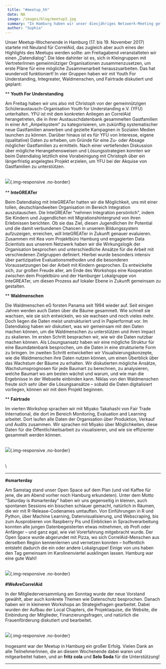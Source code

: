 ```yaml
---
 title: "#meetup_hh"
 date: NA
 image: /images/blog/meetup3.jpg
 summary: "In Hamburg haben wir unser diesjähriges Netzwerk-Meeting gefeiert"
 author: "Sophia"
---
```



Unser Meetup-Wochenende in Hamburg (17. bis 19. November 2017) startete
mit Neuland für CorrelAid, das zugleich aber auch eines der Highlights
des Meetups werden sollte: am Freitagabend veranstalteten wir einen
„Datendialog“. Die Idee dahinter ist es, sich in Kleingruppen mit
VertreterInnen gemeinnütziger Organisationen zusammenzusetzen, um erste
Pläne für eine mögliche Zusammenarbeit herauszuarbeiten. Das hat
wundervoll funktioniert! In vier Gruppen haben wir mit Youth For
Understanding, Integreater, Waldmenschen, und Fairtrade diskutiert und
geplant:

**
**Youth For Understanding**

Am Freitag haben wir uns also mit Christoph von der gemeinnützigen
Schüleraustausch-Organisation Youth for Understanding e.V. (YFU)
unterhalten. YFU ist mit dem konkreten Anliegen an CorrelAid
herangetreten, die in ihrer Austauschdatenbank gesammelten Gastfamilien
in einer Art „Ampelsystem“ zu kategorisieren, um zukünftig
systematischer neue Gastfamilien anwerben und gezielte Kampagnen in
Sozialen Medien launchen zu können. Darüber hinaus ist es für YFU von
Interesse, eigene (qualitative) Daten zu erheben, um Gründe für eine Zu-
oder Absage möglicher Gastfamilien zu ermitteln. Nach einer vertiefenden
Diskussion über mögliche Herangehensweisen und Lösungsstrategien konnten
wir beim Datendialog letztlich eine Vorabeinigung mit Christoph über ein
längerfristig angelegtes Projekt erzielen, um YFU bei der Akquise von
Gastfamilien zu unterstützen.

\
![](/images/blog/meetup5.jpg){.img-responsive
.no-border}\
\
**
**InteGREATer**

Beim Datendialog mit InteGREATer hatten wir die Möglichkeit, uns mit
einer tollen, deutschlandweiten Organisation im Bereich Integration
auszutauschen. Die InteGREATer "nehmen Integration persönlich", indem
Sie Kindern und Jugendlichen mit Migrationshintergrund von ihren
Erlebnissen berichten. Ob sie das Ziel, diesen Jugendlichen ihr
Potential und die damit verbundenen Chancen in unserem Bildungssystem
aufzuzeigen, erreichen, will InteGREATer in Zukunft genauer evaluieren.
Zusammen mit Kea vom Projektbüro Hamburg und engagierten Data Scientists
aus unserem Netzwerk haben wir die Wirkungslogik der Organisation
besprochen und unterschiedliche Ansätze für die Arbeit mit verschiedenen
Zielgruppen definiert. Hierbei wurde besonders intensiv über
partizipative Evaluationsmethoden und die besonderen Voraussetzungen bei
der Arbeit mit Kindern gesprochen. Es entwickelte sich, zur großen
Freude aller, am Ende des Workshops eine Kooperation zwischen dem
Projektbüro und der Hamburger Lokalgruppe von InteGREATer, um diesen
Prozess auf lokaler Ebene in Zukunft gemeinsam zu gestalten.

**
**Waldmenschen**

Die Waldmenschen eG forsten Panama seit 1994 wieder auf. Seit einigen
Jahren werden auch Daten über die Bäume gesammelt. Wie schnell sie
wachsen, wie sie sich entwickeln, wo sie wachsen und noch vieles mehr.
Doch liegen die Daten meist unstrukturiert und in Papierformat vor. Im
Datendialog haben wir diskutiert, was wir gemeinsam mit den Daten machen
können, um die Waldmenschen zu unterstützen und ihren Impact zu
skalieren. Im ersten Schritt besprachen wir, wie wir die Daten nutzbar
machen können. Als Lösungsansatz haben wir eine mögliche Struktur für
eine Baumdatenbank besprochen, um die Daten in eine strukturierte Form
zu bringen. Im zweiten Schritt entwickelten wir Visualisierungskonzepte,
wie die Waldmenschen ihre Daten nutzen können, um einen Überblick über
das Wachstum der Bäume zu erhalten. Wir diskutierten mögliche Ansätze,
Wachstumsprognosen für jede Baumart zu berechnen, zu analysieren, welche
Baumart wo am besten wächst und warum, und wie man die Ergebnisse in der
Webseite einbinden kann. Niklas von den Waldmenschen freute sich sehr
über die Lösungsansätze – sobald die Daten digitalisiert vorliegen,
können wir mit dem Projekt beginnen.

**
**Fairtrade**

Im vierten Workshop sprachen wir mit Miyako Takahashi von Fair Trade
International, die dort im Bereich Monitoring, Evaluation and Learning
arbeitet. Dort laufen alle Daten der Organisation über Produktion,
Verkauf und Audits zusammen. Wir sprachen mit Miyako über Möglichkeiten,
diese Daten für die Öffentlichkeitsarbeit zu visualisieren, und wie sie
effizienter gesammelt werden können.

\
![](/images/blog/meetup1.jpg){.img-responsive
.no-border}\
\
\
\

------------------------------------------------------------------------

**\#smarterday**

Am Samstag stand unser Open Space auf dem Plan (und viel Kaffee für
jene, die am Abend vorher noch Hamburg erkundeten). Unter dem Motto
"Saturday is \#smarterday" haben wir uns gegenseitig in kleinen, auch
spontanen Sessions ein bisschen schlauer gemacht, natürlich in Räumen,
die wir mit R-Release-Codenames umtauften. Von Einführungen in R und
Python, über Machine Learning, Datenvisualisierung, und Webscraping, bis
zum Ausprobieren von Raspberry Pis und Einblicken in Sprachverarbeitung
konnten alle jungen Datenbegeisterten etwas mitnehmen, ob Profi oder
Anfänger – und ganz egal, wie viel Vorerfahrung mitgebracht wurde. Der
Open Space wurde abgerundet mit Pizza, wo sich CorrelAid-Menschen aus
derselben Region kennenlernen und vernetzen konnten – hoffentlich
entsteht dadurch die ein oder andere Lokalgruppe! Einige von uns haben
den Tag gemeinsam im Karolinenviertel ausklingen lassen. Hamburg war
eine gute Wahl!

\
![](/images/blog/meetup4.jpg){.img-responsive
.no-border}\
\
**\#WeAreCorrelAid**

In der Mitgliederversammlung am Sonntag wurde der neue Vorstand gewählt,
aber auch konkrete Themen wie Datenschutz besprochen. Danach haben wir
in kleineren Workshops an Strategiefragen gearbeitet. Dabei wurden der
Aufbau der Local Chapters, die Projektaquise, die Website, die
Einbindung der Mitglieder, Finanzierungsfragen, und natürlich die
Frauenförderung diskutiert und bearbeitet.

\
![](/images/blog/meetup2.jpg){.img-responsive
.no-border}\
\
Insgesamt war der Meetup in Hamburg ein großer Erfolg. Vielen Dank an
alle TeilnehmerInnen, die an diesem Wochenende dabei waren und
mitgearbeitet haben, und an **fritz cola** und **Selo Soda** für die
Unterstützung!

------------------------------------------------------------------------


